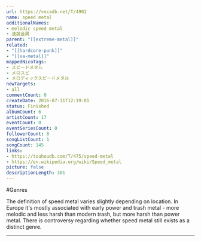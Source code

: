 ```yaml
---
url: https://vocadb.net/T/4902
name: speed metal
additionalNames: 
- melodic speed metal
- 速度金属
parent: "[[extreme-metal]]"
related:
- "[[hardcore-punk]]"
- "[[xa-metal]]"
mappedNicoTags:
- スピードメタル
- メロスピ
- メロディックスピードメタル
newTargets:
- all
commentCount: 0
createDate: 2016-07-11T12:19:01
status: Finished
albumCount: 6
artistCount: 17
eventCount: 0
eventSeriesCount: 0
followerCount: 8
songListCount: 1
songCount: 145
links: 
- https://touhoudb.com/T/475/speed-metal
- https://en.wikipedia.org/wiki/Speed_metal
picture: false
descriptionLength: 301
---
```


#Genres

The definition of speed metal varies slightly depending on location. In Europe it's mostly associated with early power and trash metal - more melodic and less harsh than modern trash, but more harsh than power metal. There is controversy regarding whether speed metal still exists as a distinct genre.

---

